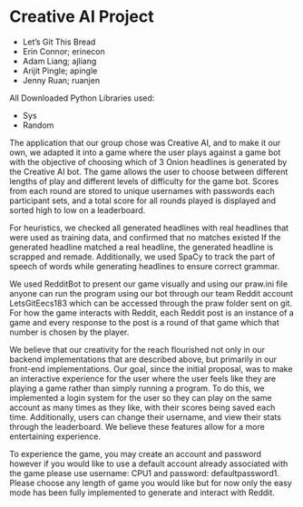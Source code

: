 # Creative AI Project

- Let’s Git This Bread
- Erin Connor; erinecon
- Adam Liang; ajliang
- Arijit Pingle; apingle
- Jenny Ruan; ruanjen

All Downloaded Python Libraries used:
* Sys
* Random

The application that our group chose was Creative AI, and to make it our own, we adapted it into a game where the user plays against a game bot with the objective of choosing which of 3 Onion headlines is generated by the Creative AI bot. The game allows the user to choose between different lengths of play and different levels of difficulty for the game bot. Scores from each round are stored to unique usernames with passwords each participant sets, and a total score for all rounds played is displayed and sorted high to low on a leaderboard.

For heuristics, we checked all generated headlines with real headlines that were used as training data, and confirmed that no matches existed If the generated headline matched a real headline, the generated headline is scrapped and remade. Additionally, we used SpaCy to track the part of speech of words while generating headlines to ensure correct grammar.

We used RedditBot to present our game visually and using our praw.ini file anyone can run the program using our bot through our team Reddit account LetsGitEecs183 which can be accessed through the praw folder sent on git. For how the game interacts with Reddit, each Reddit post is an instance of a game and every response to the post is a round of that game which that number is chosen by the player. 

We believe that our creativity for the reach flourished not only in our backend implementations that are described above, but primarily in our front-end implementations. Our goal, since the initial proposal, was to make an interactive experience for the user where the user feels like they are playing a game rather than simply running a program. To do this, we implemented a login system for the user so they can play on the same account as many times as they like, with their scores being saved each time. Additionally, users can change their username, and view their stats through the leaderboard. We believe these features allow for a more entertaining experience.

To experience the game, you may create an account and password however if you would like to use a default account already associated with the game please use username: CPU1 and password: defaultpassword1. Please choose any length of game you would like but for now only the easy mode has been fully implemented to generate and interact with Reddit. 
